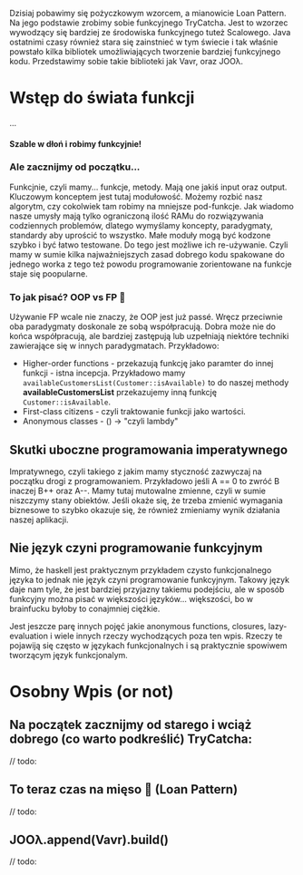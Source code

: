 
Dzisiaj pobawimy się pożyczkowym wzorcem, a mianowicie Loan Pattern. Na jego podstawie zrobimy sobie funkcyjnego TryCatcha. Jest to wzorzec wywodzący się bardziej ze środowiska funkcyjnego tuteż Scalowego. Java ostatnimi czasy również stara się zainstnieć w tym świecie i tak właśnie powstało kilka bibliotek umożliwiających tworzenie bardziej funkcyjnego kodu. Przedstawimy sobie takie biblioteki jak Vavr, oraz JOOλ.

# Wstęp do świata funkcji
... 

#### Szable w dłoń i robimy funkcyjnie!
### Ale zacznijmy od początku... 
Funkcjnie, czyli mamy... funkcje, metody. Mają one jakiś input oraz output. Kluczowym konceptem jest tutaj modułowość. Możemy rozbić nasz algorytm, czy cokolwiek tam robimy na mniejsze pod-funkcje. Jak wiadomo nasze umysły mają tylko ograniczoną ilość RAMu do rozwiązywania codziennych problemów, dlatego wymyślamy koncepty, paradygmaty, standardy aby uprościć to wszystko. Małe moduły mogą być kodzone szybko i być łatwo testowane. Do tego jest możliwe ich re-używanie. Czyli mamy w sumie kilka najważniejszych zasad dobrego kodu spakowane do jednego worka z tego też powodu programowanie zorientowane na funkcje staje się poopularne. 

### To jak pisać? OOP vs FP 🥊
Używanie FP wcale nie znaczy, że OOP jest już passé. Wręcz przeciwnie oba paradygmaty doskonale ze sobą współpracują. 
Dobra może nie do końca współpracują, ale bardziej zastępują lub uzpełniają niektóre techniki zawierające się w innych paradygmatach. Przykładowo: 
* Higher-order functions - przekazują funkcję jako paramter do innej funkcji - istna incepcja. Przykładowo mamy `availableCustomersList(Customer::isAvailable)` to do naszej methody <b>availableCustomersList</b> przekazujemy inną funkcję `Customer::isAvailable`.
* First-class citizens - czyli traktowanie funkcji jako wartości. 
* Anonymous classes - () -> "czyli lambdy"

## Skutki uboczne programowania imperatywnego
Impratywnego, czyli takiego z jakim mamy styczność zazwyczaj na początku drogi z programowaniem. 
Przykładowo jeśli A == 0 to zwróć B inaczej B++ oraz A--. 
Mamy tutaj mutowalne zmienne, czyli w sumie niszczymy stany obiektów. 
Jeśli okaże się, że trzeba zmienić wymagania biznesowe to szybko okazuje się, że również zmieniamy wynik działania naszej aplikacji.


## Nie język czyni programowanie funkcyjnym
Mimo, że haskell jest praktycznym przykładem czysto funkcjonalnego języka to jednak nie język czyni programowanie funkcyjnym. Takowy język daje nam tyle, że jest bardziej przyjazny takiemu podejściu, ale w sposób funkcyjny można pisać w większości języków... większości, bo w brainfucku byłoby to conajmniej ciężkie.  


Jest jeszcze parę innych pojęć jakie  anonymous functions, closures, lazy-evaluation i wiele innych rzeczy wychodzących poza ten wpis. Rzeczy te pojawiją się często w językach funkcjonalnych i są praktycznie spowiwem tworzącym język funkcjonalym. 


## 

# Osobny Wpis (or not) #

## Na początek zacznijmy od starego i wciąż dobrego (co warto podkreślić) TryCatcha:
// todo: 

## To teraz czas na mięso 🍗  (Loan Pattern)
// todo: 

## JOOλ.append(Vavr).build()
// todo: 
